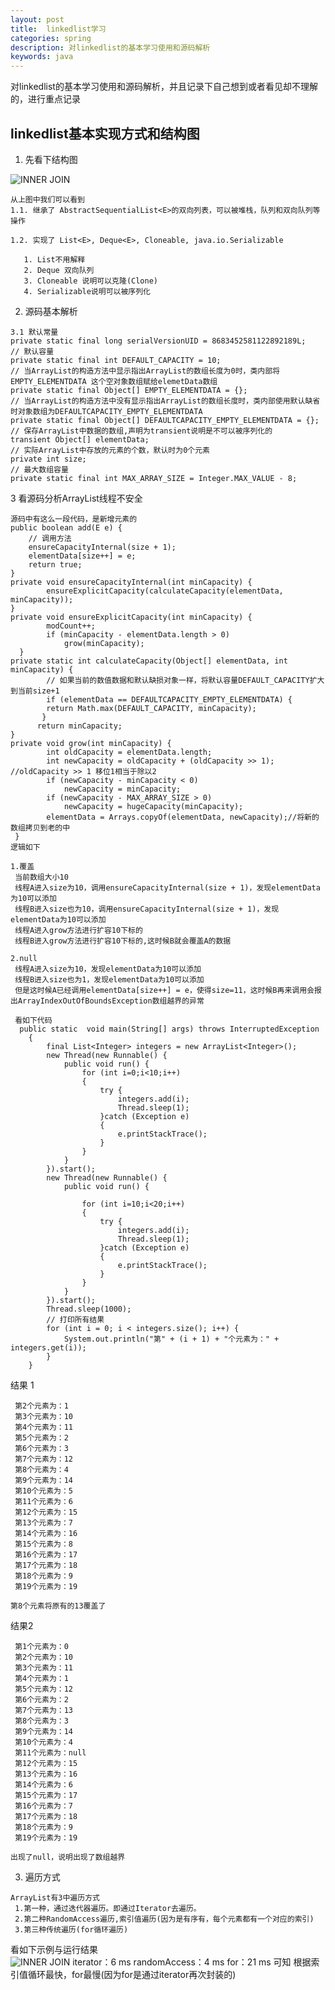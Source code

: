 ```yaml
---
layout: post
title:  linkedlist学习
categories: spring
description: 对linkedlist的基本学习使用和源码解析
keywords: java
---
```


 对linkedlist的基本学习使用和源码解析，并且记录下自己想到或者看见却不理解的，进行重点记录


## linkedlist基本实现方式和结构图

  1. 先看下结构图
   
   ![INNER JOIN](https://chinakarl.github.io/images/posts/java/linkedlist-struct.jpg)

    从上图中我们可以看到
    1.1. 继承了 AbstractSequentialList<E>的双向列表，可以被堆栈，队列和双向队列等操作
       
    1.2. 实现了 List<E>, Deque<E>, Cloneable, java.io.Serializable
       
       1. List不用解释
       2. Deque 双向队列
       3. Cloneable 说明可以克隆(Clone)
       4. Serializable说明可以被序列化

  2. 源码基本解析
   
    3.1 默认常量
    private static final long serialVersionUID = 8683452581122892189L;
    // 默认容量
    private static final int DEFAULT_CAPACITY = 10;
    // 当ArrayList的构造方法中显示指出ArrayList的数组长度为0时，类内部将EMPTY_ELEMENTDATA 这个空对象数组赋给elemetData数组
    private static final Object[] EMPTY_ELEMENTDATA = {};
    // 当ArrayList的构造方法中没有显示指出ArrayList的数组长度时，类内部使用默认缺省时对象数组为DEFAULTCAPACITY_EMPTY_ELEMENTDATA
    private static final Object[] DEFAULTCAPACITY_EMPTY_ELEMENTDATA = {};
    // 保存ArrayList中数据的数组,声明为transient说明是不可以被序列化的
    transient Object[] elementData;
    // 实际ArrayList中存放的元素的个数，默认时为0个元素
    private int size;
    // 最大数组容量
    private static final int MAX_ARRAY_SIZE = Integer.MAX_VALUE - 8;
  3 看源码分析ArrayList线程不安全
  
    源码中有这么一段代码，是新增元素的
    public boolean add(E e) {
        // 调用方法
        ensureCapacityInternal(size + 1);
        elementData[size++] = e;
        return true;
    }
    private void ensureCapacityInternal(int minCapacity) {
            ensureExplicitCapacity(calculateCapacity(elementData, minCapacity));
    }
    private void ensureExplicitCapacity(int minCapacity) {
            modCount++;
            if (minCapacity - elementData.length > 0)
                grow(minCapacity);
      }
    private static int calculateCapacity(Object[] elementData, int minCapacity) {
            // 如果当前的数值数据和默认缺损对象一样，将默认容量DEFAULT_CAPACITY扩大到当前size+1
            if (elementData == DEFAULTCAPACITY_EMPTY_ELEMENTDATA) {
            return Math.max(DEFAULT_CAPACITY, minCapacity);
           }
          return minCapacity;
    }
    private void grow(int minCapacity) {
            int oldCapacity = elementData.length;
            int newCapacity = oldCapacity + (oldCapacity >> 1); //oldCapacity >> 1 移位1相当于除以2
            if (newCapacity - minCapacity < 0)
                newCapacity = minCapacity;
            if (newCapacity - MAX_ARRAY_SIZE > 0)
                newCapacity = hugeCapacity(minCapacity);
            elementData = Arrays.copyOf(elementData, newCapacity);//将新的数组拷贝到老的中
     }
    逻辑如下
    
    1.覆盖
     当前数组大小10
     线程A进入size为10，调用ensureCapacityInternal(size + 1)，发现elementData为10可以添加
     线程B进入size也为10，调用ensureCapacityInternal(size + 1)，发现elementData为10可以添加
     线程A进入grow方法进行扩容10下标的
     线程B进入grow方法进行扩容10下标的,这时候B就会覆盖A的数据
     
    2.null
     线程A进入size为10，发现elementData为10可以添加
     线程B进入size也为1，发现elementData为10可以添加
     但是这时候A已经调用elementData[size++] = e，使得size=11，这时候B再来调用会报出ArrayIndexOutOfBoundsException数组越界的异常
     
     看如下代码
      public static  void main(String[] args) throws InterruptedException
        {
            final List<Integer> integers = new ArrayList<Integer>();
            new Thread(new Runnable() {
                public void run() {
                    for (int i=0;i<10;i++)
                    {
                        try {
                            integers.add(i);
                            Thread.sleep(1);
                        }catch (Exception e)
                        {
                            e.printStackTrace();
                        }
                    }
                }
            }).start();
            new Thread(new Runnable() {
                public void run() {
    
                    for (int i=10;i<20;i++)
                    {
                        try {
                            integers.add(i);
                            Thread.sleep(1);
                        }catch (Exception e)
                        {
                            e.printStackTrace();
                        }
                    }
                }
            }).start();
            Thread.sleep(1000);
            // 打印所有结果
            for (int i = 0; i < integers.size(); i++) {
                System.out.println("第" + (i + 1) + "个元素为：" + integers.get(i));
            }
        } 
   结果 1
   
     第2个元素为：1
     第3个元素为：10
     第4个元素为：11
     第5个元素为：2
     第6个元素为：3
     第7个元素为：12
     第8个元素为：4
     第9个元素为：14
     第10个元素为：5
     第11个元素为：6
     第12个元素为：15
     第13个元素为：7
     第14个元素为：16
     第15个元素为：8
     第16个元素为：17
     第17个元素为：18
     第18个元素为：9
     第19个元素为：19
     
    第8个元素将原有的13覆盖了  
   结果2
   
     第1个元素为：0
     第2个元素为：10
     第3个元素为：11
     第4个元素为：1
     第5个元素为：12
     第6个元素为：2
     第7个元素为：13
     第8个元素为：3
     第9个元素为：14
     第10个元素为：4
     第11个元素为：null
     第12个元素为：15
     第13个元素为：16
     第14个元素为：6
     第15个元素为：17
     第16个元素为：7
     第17个元素为：18
     第18个元素为：9
     第19个元素为：19
     
    出现了null，说明出现了数组越界
   
  3. 遍历方式
  
    ArrayList有3中遍历方式
     1.第一种，通过迭代器遍历。即通过Iterator去遍历。
     2.第二种RandomAccess遍历,索引值遍历(因为是有序有，每个元素都有一个对应的索引)
     3.第三种传统遍历(for循环遍历)
     
  看如下示例与运行结果   
![INNER JOIN](https://chinakarl.github.io/images/posts/java/arraylist-demo.jpg)
   iterator：6 ms 
   randomAccess：4 ms
   for：21 ms
   可知 根据索引值循环最快，for最慢(因为for是通过iterator再次封装的)

   